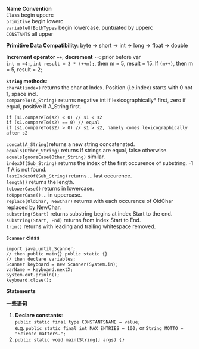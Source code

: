 **Name Convention**   
`Class` begin upperc <br>
`primitive` begin lowerc <br>
`variableOfBothTypes` begin lowercase, puntuated by upperc <br>
`CONSTANTS` all upper <br>

**Primitive Data Compatibility**: byte -> short -> int -> long -> float -> double

**Increment operator** `++`, **decrement** `--`: prior before var <br>
`int m =4;`, `int result = 3 * (++m);`, then m = 5, result = 15. If `(m++)`, then m = 5, result = 2; <br>


**`String` methods**: <br>
`charAt(index)` returns the char at Index. Position (i.e.index) starts with 0 not 1, space incl. <br>
`compareTo(A_String)` returns negative int if lexicographically* first, zero if equal, positive if A_String first. <br>
```
if (s1.compareTo(s2) < 0) // s1 < s2
if (s1.compareTo(s2) == 0) // equal
if (s1.compareTo(s2) > 0) // s1 > s2, namely comes lexicographically after s2
```
`concat(A_String)`returns a new string concatenated. <br>
`equals(Other_String)` returns if strings are equal, false otherwise. <br>
`equalsIgnoreCase(Other_String)` similar. <br>
`indexOf(Sub_String)` returns the index of the first occurence of substring. -1 if A is not found. <br>
`lastIndexOf(Sub_String)` returns ... last occurence. <br>
`length()` returns the length. <br>
`toLowerCase()` returns in lowercase. <br>
`toUpperCase()` ... in uppercase. <br>
`replace(OldChar, NewChar)` returns with each occurence of OldChar replaced by NewChar. <br>
`substring(Start)` returns substring begins at index Start to the end. <br>
`substring(Start, End)` returns from index Start to End. <br>
`trim()` returns with leading and trailing whitespace removed. <br>

**`Scanner` class**
```
import java.until.Scanner;
// then public main{} public static {}
// then declare variables;
Scanner keyboard = new Scanner(System.in);
varName = keyboard.nextX;
System.out.prinln();
keyboard.close();
```

**Statements**

**一些语句**
1. **Declare constants**: <br>
`public static final type CONSTANTSNAME = value;` <br>
e.g. `public static final int MAX_ENTRIES = 100;` or `String MOTTO = "Science matters.";`
2. `public static void main(String[] args) {}`
